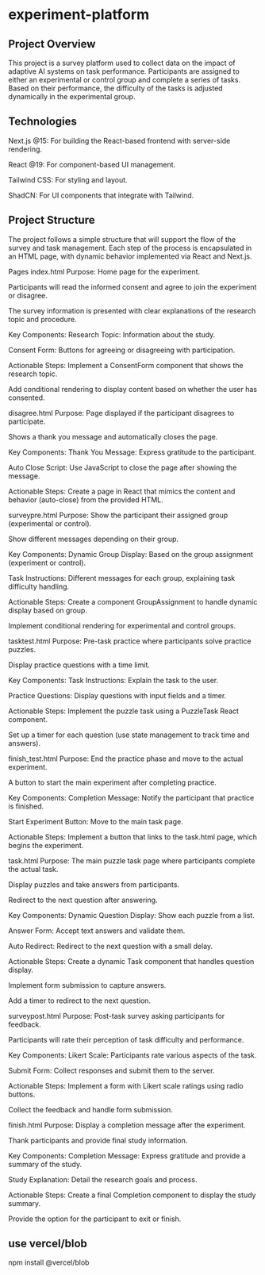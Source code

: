# experiment-platform

## Project Overview
This project is a survey platform used to collect data on the impact of adaptive AI systems on task performance. Participants are assigned to either an experimental or control group and complete a series of tasks. Based on their performance, the difficulty of the tasks is adjusted dynamically in the experimental group.

## Technologies

Next.js @15: For building the React-based frontend with server-side rendering.

React @19: For component-based UI management.

Tailwind CSS: For styling and layout.

ShadCN: For UI components that integrate with Tailwind.

## Project Structure
The project follows a simple structure that will support the flow of the survey and task management. Each step of the process is encapsulated in an HTML page, with dynamic behavior implemented via React and Next.js.

Pages
index.html
Purpose: Home page for the experiment.

Participants will read the informed consent and agree to join the experiment or disagree.

The survey information is presented with clear explanations of the research topic and procedure.

Key Components:
Research Topic: Information about the study.

Consent Form: Buttons for agreeing or disagreeing with participation.

Actionable Steps:
Implement a ConsentForm component that shows the research topic.

Add conditional rendering to display content based on whether the user has consented.

disagree.html
Purpose: Page displayed if the participant disagrees to participate.

Shows a thank you message and automatically closes the page.

Key Components:
Thank You Message: Express gratitude to the participant.

Auto Close Script: Use JavaScript to close the page after showing the message.

Actionable Steps:
Create a page in React that mimics the content and behavior (auto-close) from the provided HTML.

surveypre.html
Purpose: Show the participant their assigned group (experimental or control).

Show different messages depending on their group.

Key Components:
Dynamic Group Display: Based on the group assignment (experiment or control).

Task Instructions: Different messages for each group, explaining task difficulty handling.

Actionable Steps:
Create a component GroupAssignment to handle dynamic display based on group.

Implement conditional rendering for experimental and control groups.

tasktest.html
Purpose: Pre-task practice where participants solve practice puzzles.

Display practice questions with a time limit.

Key Components:
Task Instructions: Explain the task to the user.

Practice Questions: Display questions with input fields and a timer.

Actionable Steps:
Implement the puzzle task using a PuzzleTask React component.

Set up a timer for each question (use state management to track time and answers).

finish_test.html
Purpose: End the practice phase and move to the actual experiment.

A button to start the main experiment after completing practice.

Key Components:
Completion Message: Notify the participant that practice is finished.

Start Experiment Button: Move to the main task page.

Actionable Steps:
Implement a button that links to the task.html page, which begins the experiment.

task.html
Purpose: The main puzzle task page where participants complete the actual task.

Display puzzles and take answers from participants.

Redirect to the next question after answering.

Key Components:
Dynamic Question Display: Show each puzzle from a list.

Answer Form: Accept text answers and validate them.

Auto Redirect: Redirect to the next question with a small delay.

Actionable Steps:
Create a dynamic Task component that handles question display.

Implement form submission to capture answers.

Add a timer to redirect to the next question.

surveypost.html
Purpose: Post-task survey asking participants for feedback.

Participants will rate their perception of task difficulty and performance.

Key Components:
Likert Scale: Participants rate various aspects of the task.

Submit Form: Collect responses and submit them to the server.

Actionable Steps:
Implement a form with Likert scale ratings using radio buttons.

Collect the feedback and handle form submission.

finish.html
Purpose: Display a completion message after the experiment.

Thank participants and provide final study information.

Key Components:
Completion Message: Express gratitude and provide a summary of the study.

Study Explanation: Detail the research goals and process.

Actionable Steps:
Create a final Completion component to display the study summary.

Provide the option for the participant to exit or finish.

## use vercel/blob

npm install @vercel/blob